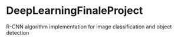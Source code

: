 # DeepLearningFinaleProject
R-CNN algorithm implementation for image classification and object detection 
